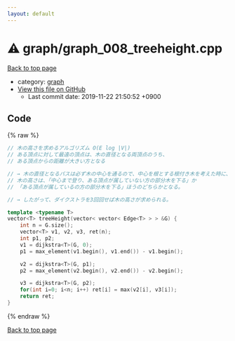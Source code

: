 ```yaml
---
layout: default
---
```


<!-- mathjax config similar to math.stackexchange -->
<script type="text/javascript" async
  src="https://cdnjs.cloudflare.com/ajax/libs/mathjax/2.7.5/MathJax.js?config=TeX-MML-AM_CHTML">
</script>
<script type="text/x-mathjax-config">
  MathJax.Hub.Config({
    TeX: { equationNumbers: { autoNumber: "AMS" }},
    tex2jax: {
      inlineMath: [ ['$','$'] ],
      processEscapes: true
    },
    "HTML-CSS": { matchFontHeight: false },
    displayAlign: "left",
    displayIndent: "2em"
  });
</script>

<script type="text/javascript" src="https://cdnjs.cloudflare.com/ajax/libs/jquery/3.4.1/jquery.min.js"></script>
<script src="https://cdn.jsdelivr.net/npm/jquery-balloon-js@1.1.2/jquery.balloon.min.js" integrity="sha256-ZEYs9VrgAeNuPvs15E39OsyOJaIkXEEt10fzxJ20+2I=" crossorigin="anonymous"></script>
<script type="text/javascript" src="../../assets/js/copy-button.js"></script>
<link rel="stylesheet" href="../../assets/css/copy-button.css" />


# :warning: graph/graph_008_treeheight.cpp
<a href="../../index.html">Back to top page</a>

* category: <a href="../../index.html#f8b0b924ebd7046dbfa85a856e4682c8">graph</a>
* <a href="{{ site.github.repository_url }}/blob/master/graph/graph_008_treeheight.cpp">View this file on GitHub</a>
    - Last commit date: 2019-11-22 21:50:52 +0900




## Code
{% raw %}
```cpp
// 木の高さを求めるアルゴリズム O(E log |V|)
// ある頂点に対して最遠の頂点は、木の直径となる両頂点のうち、
// ある頂点からの距離が大きい方となる

// → 木の直径となるパスは必ず木の中心を通るので、中心を根とする根付き木を考えた時に、
// 木の高さは、「中心まで登り、ある頂点が属していない方の部分木を下る」か
// 「ある頂点が属しているの方の部分木を下る」ほうのどちらかとなる。

// → したがって、ダイクストラを3回回せば木の高さが求められる。

template <typename T>
vector<T> treeHeight(vector< vector< Edge<T> > > &G) {
    int n = G.size();
    vector<T> v1, v2, v3, ret(n);
    int p1, p2;
    v1 = dijkstra<T>(G, 0);
    p1 = max_element(v1.begin(), v1.end()) - v1.begin();

    v2 = dijkstra<T>(G, p1);
    p2 = max_element(v2.begin(), v2.end()) - v2.begin();

    v3 = dijkstra<T>(G, p2);
    for(int i=0; i<n; i++) ret[i] = max(v2[i], v3[i]);
    return ret;
}
```
{% endraw %}

<a href="../../index.html">Back to top page</a>

